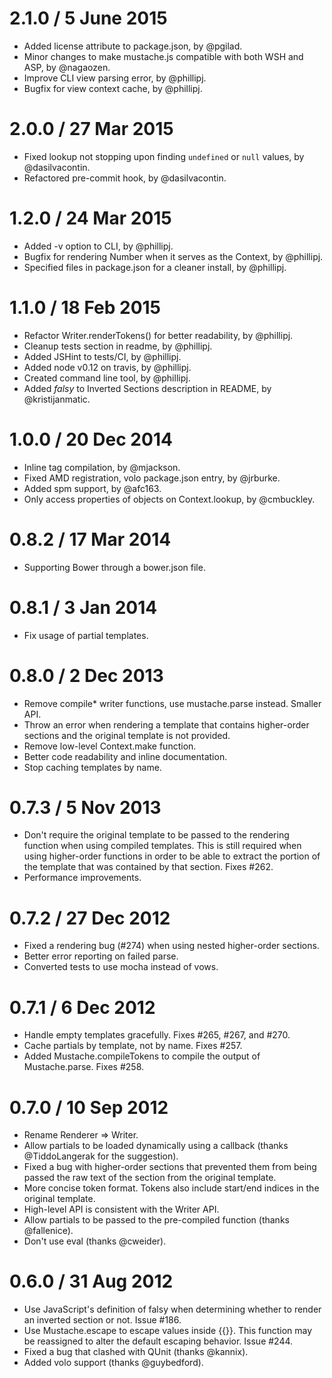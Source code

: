 2.1.0 / 5 June 2015
===================

 * Added license attribute to package.json, by @pgilad.
 * Minor changes to make mustache.js compatible with both WSH and ASP, by @nagaozen.
 * Improve CLI view parsing error, by @phillipj.
 * Bugfix for view context cache, by @phillipj.

2.0.0 / 27 Mar 2015
===================

 * Fixed lookup not stopping upon finding `undefined` or `null` values, by @dasilvacontin.
 * Refactored pre-commit hook, by @dasilvacontin.

1.2.0 / 24 Mar 2015
===================

 * Added -v option to CLI, by @phillipj.
 * Bugfix for rendering Number when it serves as the Context, by @phillipj.
 * Specified files in package.json for a cleaner install, by @phillipj.

1.1.0 / 18 Feb 2015
===================

 * Refactor Writer.renderTokens() for better readability, by @phillipj.
 * Cleanup tests section in readme, by @phillipj.
 * Added JSHint to tests/CI, by @phillipj.
 * Added node v0.12 on travis, by @phillipj.
 * Created command line tool, by @phillipj.
 * Added *falsy* to Inverted Sections description in README, by @kristijanmatic.

1.0.0 / 20 Dec 2014
===================

  * Inline tag compilation, by @mjackson.
  * Fixed AMD registration, volo package.json entry, by @jrburke.
  * Added spm support, by @afc163.
  * Only access properties of objects on Context.lookup, by @cmbuckley.

0.8.2 / 17 Mar 2014
===================

  * Supporting Bower through a bower.json file.

0.8.1 / 3 Jan 2014
==================

  * Fix usage of partial templates.

0.8.0 / 2 Dec 2013
==================

  * Remove compile* writer functions, use mustache.parse instead. Smaller API.
  * Throw an error when rendering a template that contains higher-order sections and
    the original template is not provided.
  * Remove low-level Context.make function.
  * Better code readability and inline documentation.
  * Stop caching templates by name.

0.7.3 / 5 Nov 2013
==================

  * Don't require the original template to be passed to the rendering function
    when using compiled templates. This is still required when using higher-order
    functions in order to be able to extract the portion of the template
    that was contained by that section. Fixes #262.
  * Performance improvements.

0.7.2 / 27 Dec 2012
===================

  * Fixed a rendering bug (#274) when using nested higher-order sections.
  * Better error reporting on failed parse.
  * Converted tests to use mocha instead of vows.

0.7.1 / 6 Dec 2012
==================

  * Handle empty templates gracefully. Fixes #265, #267, and #270.
  * Cache partials by template, not by name. Fixes #257.
  * Added Mustache.compileTokens to compile the output of Mustache.parse. Fixes
    #258.

0.7.0 / 10 Sep 2012
===================

  * Rename Renderer => Writer.
  * Allow partials to be loaded dynamically using a callback (thanks
    @TiddoLangerak for the suggestion).
  * Fixed a bug with higher-order sections that prevented them from being
    passed the raw text of the section from the original template.
  * More concise token format. Tokens also include start/end indices in the
    original template.
  * High-level API is consistent with the Writer API.
  * Allow partials to be passed to the pre-compiled function (thanks
    @fallenice).
  * Don't use eval (thanks @cweider).

0.6.0 / 31 Aug 2012
===================

  * Use JavaScript's definition of falsy when determining whether to render an
    inverted section or not. Issue #186.
  * Use Mustache.escape to escape values inside {{}}. This function may be
    reassigned to alter the default escaping behavior. Issue #244.
  * Fixed a bug that clashed with QUnit (thanks @kannix).
  * Added volo support (thanks @guybedford).
